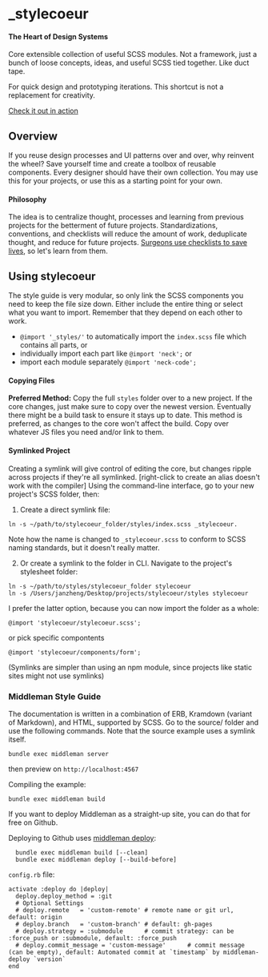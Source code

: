 


# \_stylecoeur

#### The Heart of Design Systems


Core extensible collection of useful SCSS modules. Not a framework, just a bunch of loose concepts, ideas, and useful SCSS tied together. Like duct tape.

For quick design and prototyping iterations. This shortcut is not a replacement for creativity.

[Check it out in action](http://janzheng.com/stylecoeur)



## Overview

If you reuse design processes and UI patterns over and over, why reinvent the wheel? Save yourself time and create a toolbox of reusable components. Every designer should have their own collection. You may use this for your projects, or use this as a starting point for your own.


#### Philosophy

The idea is to centralize thought, processes and learning from previous projects for the betterment of future projects. Standardizations, conventions, and checklists will reduce the amount of work, deduplicate thought, and reduce for future projects. [Surgeons use checklists to save lives](http://www.npr.org/templates/story/story.php?storyId=122226184), so let's learn from them.






## Using stylecoeur

The style guide is very modular, so only link the SCSS components you need to keep the file size down. Either include the entire thing or select what you want to import. Remember that they depend on each other to work.

-  `@import '_styles/'` to automatically import the `index.scss` file which contains all parts, or 
- individually import each part like `@import 'neck';` or
- import each module separately `@import 'neck-code';`


#### Copying Files

__Preferred Method:__ Copy the full `styles` folder over to a new project. If the core changes, just make sure to copy over the newest version. Eventually there might be a build task to ensure it stays up to date. This method is preferred, as changes to the core won't affect the build. Copy over whatever JS files you need and/or link to them.

#### Symlinked Project

Creating a symlink will give control of editing the core, but changes ripple across projects if they're all symlinked. [right-click to create an alias doesn't work with the compiler] Using the command-line interface, go to your new project's SCSS folder, then:

1. Create a direct symlink file: 

~~~
ln -s ~/path/to/stylecoeur_folder/styles/index.scss _stylecoeur.
~~~

Note how the name is changed to `_stylecoeur.scss` to conform to SCSS naming standards, but it doesn't really matter.

2. Or create a symlink to the folder in CLI. Navigate to the project's stylesheet folder: 

~~~ 
ln -s ~/path/to/styles/stylecoeur_folder stylecoeur
ln -s /Users/janzheng/Desktop/projects/stylecoeur/styles stylecoeur
~~~

I prefer the latter option, because you can now import the folder as a whole:

~~~
@import 'stylecoeur/stylecoeur.scss';
~~~

or pick specific compontents 

~~~
@import 'stylecoeur/components/form';
~~~

(Symlinks are simpler than using an npm module, since projects like static sites might not use symlinks)



### Middleman Style Guide

The documentation is written in a combination of ERB, Kramdown (variant of Markdown), and HTML, supported by SCSS.
Go to the source/ folder and use the following commands. Note that the source example uses a symlink itself.

~~~
bundle exec middleman server
~~~

then preview on `http://localhost:4567`


Compiling the example:

~~~
bundle exec middleman build
~~~

If you want to deploy Middleman as a straight-up site, you can do that for free on Github.

Deploying to Github uses [middleman deploy](https://github.com/middleman-contrib/middleman-deploy):

~~~
  bundle exec middleman build [--clean]
  bundle exec middleman deploy [--build-before]
~~~

`config.rb` file:
~~~
activate :deploy do |deploy|
  deploy.deploy_method = :git
  # Optional Settings
  # deploy.remote   = 'custom-remote' # remote name or git url, default: origin
  # deploy.branch   = 'custom-branch' # default: gh-pages
  # deploy.strategy = :submodule      # commit strategy: can be :force_push or :submodule, default: :force_push
  # deploy.commit_message = 'custom-message'      # commit message (can be empty), default: Automated commit at `timestamp` by middleman-deploy `version`
end
~~~


